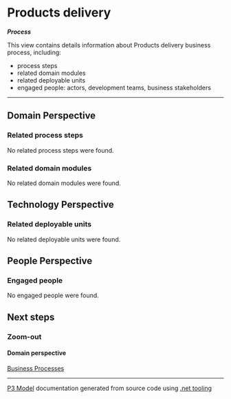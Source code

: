 ﻿
# Products delivery

***Process***  

This view contains details information about Products delivery business process, including:
- process steps
- related domain modules
- related deployable units
- engaged people: actors, development teams, business stakeholders  

---



## Domain Perspective


### Related process steps

No related process steps were found.  

### Related domain modules

No related domain modules were found.  

## Technology Perspective


### Related deployable units

No related deployable units were found.  

## People Perspective


### Engaged people

No engaged people were found.  

## Next steps


### Zoom-out


#### Domain perspective

[Business Processes](BusinessProcesses.md)  

---

[P3 Model](https://github.com/P3-model/P3-model) documentation generated from source code using [.net tooling](https://github.com/P3-model/P3-model-dotnet)